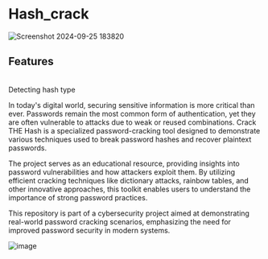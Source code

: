# Hash_crack
![Screenshot 2024-09-25 183820](https://github.com/user-attachments/assets/79e430a3-9305-4780-b843-1755d2e70e20)

<h2>Features</h2> <br>
Detecting hash type

In today's digital world, securing sensitive information is more critical than ever. Passwords remain the most common form of authentication, yet they are often vulnerable to attacks due to weak or reused combinations. Crack THE Hash is a specialized password-cracking tool designed to demonstrate various techniques used to break password hashes and recover plaintext passwords.

The project serves as an educational resource, providing insights into password vulnerabilities and how attackers exploit them. By utilizing efficient cracking techniques like dictionary attacks, rainbow tables, and other innovative approaches, this toolkit enables users to understand the importance of strong password practices.

This repository is part of a cybersecurity project aimed at demonstrating real-world password cracking scenarios, emphasizing the need for improved password security in modern systems.


![image](https://github.com/user-attachments/assets/9a58157c-773f-427a-ada4-56eab3ba1c7d)
